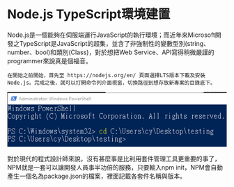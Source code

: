 # Node.js TypeScript環境建置

Node.js是一個能夠在伺服端運行JavaScript的執行環境；而近年來Microsoft開發之TypeScript是JavaScript的超集，並含了非強制性的變數型別\(string、number、bool\)和類別\(Class\)，對於想把Web Service、API寫得稍微嚴謹的programmer來說真是個福音。

```text
在開始之前開始，首先至 https://nodejs.org/en/ 頁面選擇LTS版本下載及安裝Node.js。完成之後，就可以打開命令列介面視窗，切換路徑到想存放新專案的目錄底下。
```

 

![](../.gitbook/assets/powershell.png)

對於現代的程式設計師來說，沒有甚麼事是比利用套件管理工具更重要的事了，NPM就是一套可以讓開發人員事半功倍的服務，只要輸入npm init，NPM會自動產生一個名為package.json的檔案，裡面記載各套件名稱與版本。

